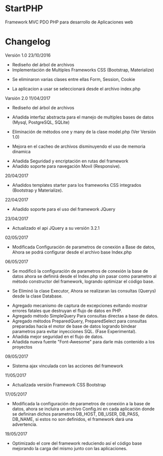 # StartPHP
Framework MVC PDO PHP para desarrollo de Aplicaciones web

# Changelog 
Versión 1.0 23/10/2016
* Rediseño del árbol de archivos
* Implementación de Multiples Frameworks CSS (Bootstrap, Materialize)
- Se eliminaron varias clases entre ellas Form, Session, Cookie
* La aplicacion a usar se seleccionará desde el archivo index.php

Varsión 2.0 11/04/2017
* Rediseño del árbol de archivos
+ Añadida interfaz abstracta para el manejo de multiples bases de datos (Mysql, PostgreSQL, SQLite)
- Eliminación de métodos one y many de la clase model.php (Ver Versión 1.0)
* Mejora en el cacheo de archivos disminuyendo el uso de memoria dinamica
+ Añadida Seguridad y encriptación en rutas del framework 
+ Añadido soporte para navegación Movil (Responsive).

20/04/2017
+ Añadidos templates starter para los frameworks CSS integrados (Bootstrap y Materialize).

22/04/2017
+ Añadido soporte para el uso del framework JQuery

23/04/2017
+ Actualizado el api JQuery a su versión 3.2.1

02/05/2017
* Modificada Configuración de parametros de conexión a Base de datos, Ahora se podrá configurar desde el archivo base Index.php

06/05/2017
* Se modificó la configuración de parametros de conexión la base de datos ahora se definirá desde el Index.php sin pasar como parametro al método constructor del framework, logrando optimizar el código base.
- Se Eliminó la clase Executor, Ahora se realizaran las consultas (Querys) desde la clase Database.
+ Agregado mecanismo de captura de excepciones evitando mostrar errores fatales que destruyan el flujo de datos en PHP.
+ Agregado método SimpleQuery Para consultas directas a base de datos.
+ Agregado métodos PreparedQuery, PreparedSelect para consultas preparadas hacia el motor de base de datos logrando bindear parametros para evitar inyecciones SQL. (Fase Experimental).
+ Añadida mejor seguridad en el flujo de datos.
+ Añadida nueva fuente "Font-Awesome" para darle más contenido a los proyectos

09/05/2017
+ Sistema ajax vinculada con las acciones del framework 

11/05/2017
+ Actualizada versión Framework CSS Bootstrap

17/05/2017
* Modificada la configuración de parametros de conexión a la base de datos, ahora se incluira un archivo Config.ini en cada aplicación donde se definiran dichos parametros DB_HOST, DB_USER, DB_PASS, DB_NAME, si estos no son definidos, el framework dará una advertencia.

19/05/2017
* Optimizado el core del framework reduciendo así el código base mejorando la carga del mismo junto con las aplicaciones.
